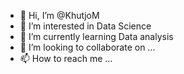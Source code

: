 - 👋 Hi, I’m @KhutjoM
- 👀 I’m interested in Data Science
- 🌱 I’m currently learning Data analysis
- 💞️ I’m looking to collaborate on ...
- 📫 How to reach me ...

<!---
KhutjoM/KhutjoM is a ✨ special ✨ repository because its `README.md` (this file) appears on your GitHub profile.
You can click the Preview link to take a look at your changes.
--->
